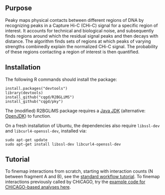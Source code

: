 ## Purpose
Peaky maps physical contacts between different regions of DNA by recognizing peaks in a Capture Hi-C (CHi-C) signal for a specific region of interest. It accounts for technical and biological noise, and subsequently finds regions around which the residual signal peaks and then decays with distance. The algorithm finds sets of regions at which peaks of varying strengths combinedly explain the normalized CHi-C signal. The probability of these regions contacting a region of interest is then quantified.

## Installation
The following R commands should install the package:
```
install.packages("devtools")
library(devtools)
install_github("cqgd/R2BGLiMS")
install_github("cqgd/pky")
```
The (modified) R2BGLiMS package requires a [Java JDK](http://www.oracle.com/technetwork/java/javase/downloads/jdk9-downloads-3848520.html) (alternative: [OpenJDK](http://openjdk.java.net/install/)) to function.

On a fresh installation of Ubuntu, the dependencies also require `libssl-dev` and `libcurl4-openssl-dev`, installed via:
```
sudo apt-get update
sudo apt-get install libssl-dev libcurl4-openssl-dev
```

## Tutorial
To finemap interactions from scratch, starting with interaction counts (N between fragment A and B), see the [standard workflow tutorial](https://cqgd.github.io/pky/articles/introduction.html).
To finemap interactions previously called by CHiCAGO, try the [example code for CHiCAGO-based analyses here](https://cqgd.github.io/pky/reference/peaky_prepare_from_chicago.html).